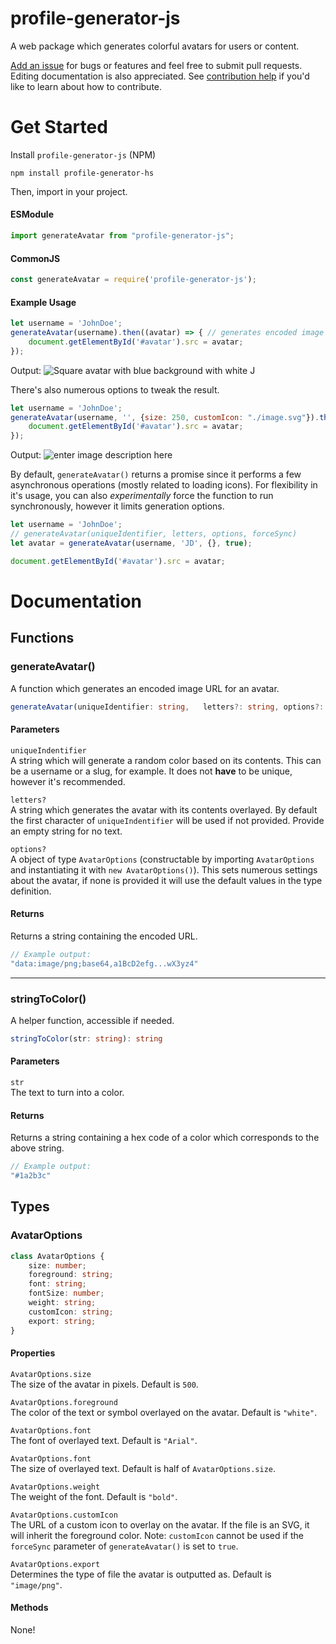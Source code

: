 
# profile-generator-js
A web package which generates colorful avatars for users or content.

[Add an issue](https://github.com/devmaxcat/profile-generator-js/issues) for bugs or features and feel free to submit pull requests. Editing documentation is also appreciated. See [contribution help](https://github.com/devmaxcat/profile-generator-js/blob/main/CONTRIBUTING.md) if you'd like to learn about how to contribute.

# Get Started
Install `profile-generator-js` (NPM)
```
npm install profile-generator-hs
```
Then, import in your project.
#### ESModule
```js
import generateAvatar from "profile-generator-js";
```
#### CommonJS
```js
const generateAvatar = require('profile-generator-js');
```


#### Example Usage
```js
let username = 'JohnDoe';
generateAvatar(username).then((avatar) => { // generates encoded image URL.
	document.getElementById('#avatar').src = avatar;
}); 
```
Output:
![Square avatar with blue background with white J](https://lh3.googleusercontent.com/pw/AP1GczP6EfSC1Hj8SEo2MotvtL_gWp84_C-sxCjoNBRmEimM-RcFofOvI5w68ccCgAG6A-vz4C0oUzEwGipfdckE7IKn6WD0gI0AT5kjNncAua0YBi8ccBUNmUwf1baDX-EW9J3M4MY3LERs6RajUS-Zp2w=w500-h500-s-no-gm?authuser=0)

There's also numerous options to tweak the result.
```js
let username = 'JohnDoe';
generateAvatar(username, '', {size: 250, customIcon: "./image.svg"}).then((avatar) => { // generates encoded image URL.
	document.getElementById('#avatar').src = avatar;
}); 
```
Output: 
![enter image description here](https://lh3.googleusercontent.com/pw/AP1GczMiPqdFKTgMAAgdNOqBZMxacmT0Firo8OADSbOFoZD8Ens1ApVO8tCimUKm2b7CGa7IBzDB-2rPeIAzRQTB3LDMdJU7AjtiANwgDhxSYRdiwE-KM4lQveNeiF1ijnQtgQ6MtAofW1NNcUCMY-CgQ54=w250-h250-s-no-gm?authuser=0)

By default, `generateAvatar()` returns a promise since it performs a few asynchronous operations (mostly related to loading icons). For flexibility in it's usage, you can also *experimentally* force the function to run synchronously, however it limits generation options.
```js
let username = 'JohnDoe';
// generateAvatar(uniqueIdentifier, letters, options, forceSync)
let avatar = generateAvatar(username, 'JD', {}, true);

document.getElementById('#avatar').src = avatar;
```
# Documentation
## Functions
### generateAvatar()
A function which generates an encoded image URL for an avatar.
```ts
generateAvatar(uniqueIdentifier: string,   letters?: string, options?: AvatarOptions): string
```
#### Parameters
`uniqueIndentifier`  
A string which will generate a random color based on its contents. This can be a username or a slug, for example. It does not **have** to be unique, however it's recommended.

`letters?`  
A string which generates the avatar with its contents overlayed. By default the first character of `uniqueIndentifier` will be used if not provided. Provide an empty string for no text.

`options?`  
A object of type `AvatarOptions` (constructable by importing `AvatarOptions` and instantiating it with `new AvatarOptions()`). This sets numerous settings about the avatar, if none is provided it will use the default values in the type definition.
#### Returns
Returns a string containing the encoded URL.
```js
// Example output:
"data:image/png;base64,a1BcD2efg...wX3yz4"
```
---
### stringToColor()
A helper function, accessible if needed.
```ts
stringToColor(str: string): string
```
#### Parameters
`str`  
The text to turn into a color. 
#### Returns
Returns a string containing a hex code of a color which corresponds to the above string.
```js
// Example output:
"#1a2b3c"
```

## Types
### AvatarOptions
```ts
class AvatarOptions {
	size: number;
	foreground: string;
	font: string;
	fontSize: number;
	weight: string;
	customIcon: string;
	export: string;
}
```
#### Properties
`AvatarOptions.size`    
The size of the avatar in pixels. Default is `500`.

`AvatarOptions.foreground`  
The color of the text or symbol overlayed on the avatar. Default is `"white"`.

`AvatarOptions.font`  
The font of overlayed text. Default is `"Arial"`.

`AvatarOptions.font`  
The size of overlayed text. Default is half of `AvatarOptions.size`.

`AvatarOptions.weight`  
The weight of the font. Default is `"bold"`.

`AvatarOptions.customIcon`  
The URL of a custom icon to overlay on the avatar. If the file is an SVG, it will inherit the foreground color. Note: `customIcon` cannot be used if the `forceSync` parameter of `generateAvatar()` is set to `true`.

`AvatarOptions.export`  
Determines the type of file the avatar is outputted as. Default is `"image/png"`.
#### Methods
None!
